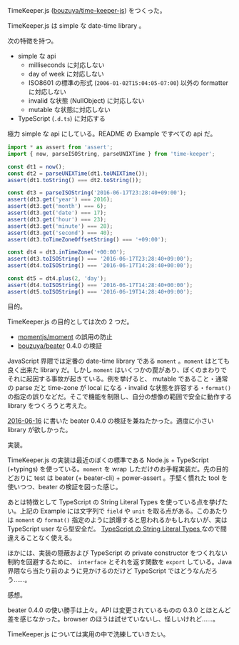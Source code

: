 TimeKeeper.js ([bouzuya/time-keeper-js][]) をつくった。

TimeKeeper.js は simple な date-time library 。

次の特徴を持つ。

- simple な api
  - milliseconds に対応しない
  - day of week に対応しない
  - ISO8601 の標準の形式 (`2006-01-02T15:04:05-07:00`) 以外の formatter に対応しない
  - invalid な状態 (NullObject) に対応しない
  - mutable な状態に対応しない
- TypeScript (`.d.ts`) に対応する

極力 simple な api にしている。README の Example ですべての api だ。

```ts
import * as assert from 'assert';
import { now, parseISOString, parseUNIXTime } from 'time-keeper';

const dt1 = now();
const dt2 = parseUNIXTime(dt1.toUNIXTime());
assert(dt1.toString() === dt2.toString());

const dt3 = parseISOString('2016-06-17T23:28:40+09:00');
assert(dt3.get('year') === 2016);
assert(dt3.get('month') === 6);
assert(dt3.get('date') === 17);
assert(dt3.get('hour') === 23);
assert(dt3.get('minute') === 28);
assert(dt3.get('second') === 40);
assert(dt3.toTimeZoneOffsetString() === '+09:00');

const dt4 = dt3.inTimeZone('+00:00');
assert(dt3.toISOString() === '2016-06-17T23:28:40+09:00');
assert(dt4.toISOString() === '2016-06-17T14:28:40+00:00');

const dt5 = dt4.plus(2, 'day');
assert(dt4.toISOString() === '2016-06-17T14:28:40+00:00');
assert(dt5.toISOString() === '2016-06-19T14:28:40+09:00');
```

目的。

TimeKeeper.js の目的としては次の 2 つだ。

- [momentjs/moment][] の誤用の防止
- [bouzuya/beater][] 0.4.0 の検証

JavaScript 界隈では定番の date-time library である `moment` 。`moment` はとても良く出来た library だ。しかし `moment` はいくつかの罠があり、ぼくのまわりでそれに起因する事故が起きている。例を挙げると、 mutable であること・通常の parse だと time-zone が local になる・invalid な状態を許容する・`format()` の指定の誤りなどだ。そこで機能を制限し、自分の想像の範囲で安全に動作する library をつくろうと考えた。

[2016-06-16][] に書いた beater 0.4.0 の検証を兼ねたかった。適度に小さい library が欲しかった。

実装。

TimeKeeper.js の実装は最近のぼくの標準である Node.js + TypeScript (+typings) を使っている。`moment` を wrap しただけのお手軽実装だ。先の目的どおりに test は beater (+ beater-cli) + power-assert 。手堅く慣れた tool を使いつつ、beater の検証を図った感じ。

あとは特徴として TypeScript の String Literal Types を使っている点を挙げたい。上記の Example には文字列で `field` や `unit` を取る点がある。このあたりは `moment` の `format()` 指定のように誤爆すると思われるかもしれないが、実は TypeScript user なら型安全だ。 [TypeScript の String Literal Types ](https://www.typescriptlang.org/docs/handbook/advanced-types.html#string-literal-types) なので間違えることなく使える。

ほかには、実装の隠蔽および TypeScript の private constructor をつくれない制約を回避するために、 `interface` とそれを返す関数を `export` している。Java 界隈なら当たり前のように見かけるのだけど TypeScript ではどうなんだろう……。

感想。

beater 0.4.0 の使い勝手は上々。API は変更されているものの 0.3.0 とほとんど差を感じなかった。browser のほうは試せていないし、怪しいけれど……。

TimeKeeper.js については実用の中で洗練していきたい。

[2016-06-16]: http://blog.bouzuya.net/2016/06/16/
[bouzuya/beater]: https://github.com/bouzuya/beater
[bouzuya/time-keeper-js]: https://github.com/bouzuya/time-keeper-js
[momentjs/moment]: https://github.com/momentjs/moment
